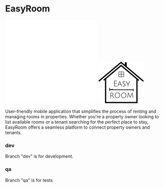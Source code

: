 # EasyRoom

![Icone](./assets/Icon.svg)
![Icone](./assets/Icon_black.png)

User-friendly mobile application that simplifies the process of renting and managing rooms in properties. Whether you're a property owner looking to list available rooms or a tenant searching for the perfect place to stay, EasyRoom offers a seamless platform to connect property owners and tenants.

### dev
Branch "dev" is for development.

### qa
Branch "qa" is for tests
